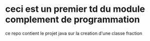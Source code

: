 # ceci est un premier td du module complement  de programmation
ce repo contient le projet java sur la creation d'une classe fraction

